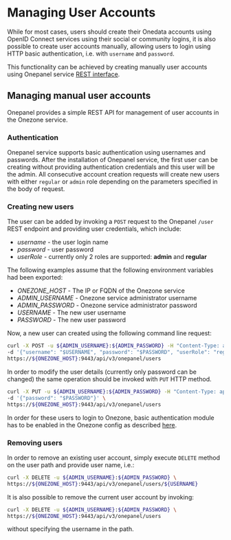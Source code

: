 # Managing User Accounts

<!-- toc -->

While for most cases, users should create their Onedata accounts using OpenID Connect services using their social or community logins, it is also possible to create user accounts manually, allowing users to login using HTTP basic authentication, i.e. with `username` and `password`.

This functionality can be achieved by creating manually user accounts using Onepanel service [REST interface](../advanced/rest/onepanel/overview.md).

## Managing manual user accounts

Onepanel provides a simple REST API for management of user accounts in the Onezone service.

### Authentication
Onepanel service supports basic authentication using usernames and passwords. After the installation of Onepanel service, the first user can be creating without providing authentication credentials and this user will be the admin. All consecutive account creation requests will create new users with either `regular` or `admin` role depending on the parameters specified in the body of request.

### Creating new users
The user can be added by invoking a `POST` request to the Onepanel `/user` REST endpoint and providing user credentials, which include:
* _username_ - the user login name
* _password_ - user password
* _userRole_ - currently only 2 roles are supported: **admin** and **regular**

The following examples assume that the following environment variables had been exported:
* *ONEZONE_HOST* - The IP or FQDN of the Onezone service 
* *ADMIN_USERNAME* - Onezone service administrator username
* *ADMIN_PASSWORD* - Onezone service administrator password
* *USERNAME* - The new user username
* *PASSWORD* - The new user password

Now, a new user can created using the following command line request:

```bash
curl -X POST -u ${ADMIN_USERNAME}:${ADMIN_PASSWORD} -H "Content-Type: application/json" \
-d '{"username": "$USERNAME", "password": "$PASSWORD", "userRole": "regular"}' \
https://${ONEZONE_HOST}:9443/api/v3/onepanel/users
```

In order to modify the user details (currently only password can be changed) the same operation should be invoked with `PUT` HTTP method.

```bash
curl -X PUT -u ${ADMIN_USERNAME}:${ADMIN_PASSWORD} -H "Content-Type: application/json" \
-d '{"password": "$PASSWORD"}' \
https://${ONEZONE_HOST}:9443/api/v3/onepanel/users
```

In order for these users to login to Onezone, basic authentication module has to be enabled in the Onezone config as described [here](./openid_configuration.md).

### Removing users
In order to remove an existing user account, simply execute `DELETE` method on the user path and provide user name, i.e.:

```bash
curl -X DELETE -u ${ADMIN_USERNAME}:${ADMIN_PASSWORD} \
https://${ONEZONE_HOST}:9443/api/v3/onepanel/users/${USERNAME}
```

It is also possible to remove the current user account by invoking:
```bash
curl -X DELETE -u ${ADMIN_USERNAME}:${ADMIN_PASSWORD} \
https://${ONEZONE_HOST}:9443/api/v3/onepanel/users
```

without specifying the username in the path.
